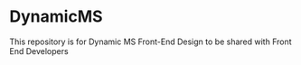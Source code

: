 # DynamicMS
This repository is for Dynamic MS Front-End Design to be shared with Front End Developers
